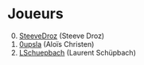 # Joueurs

0. [SteeveDroz](https://www.github.com/SteeveDroz) (Steeve Droz)
0. [0upsla](https://www.github.com/0upsla) (Aloïs Christen)
0. [LSchuepbach](https://www.github.com/LSchuepbach) (Laurent Schüpbach)

